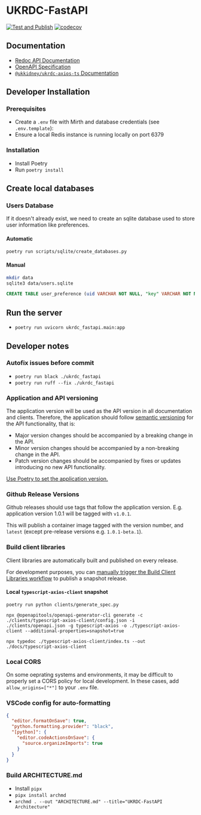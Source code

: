 # UKRDC-FastAPI

[![Test and Publish](https://github.com/renalreg/ukrdc-fastapi/actions/workflows/main.yml/badge.svg)](https://github.com/renalreg/ukrdc-fastapi/actions/workflows/main.yml)
[![codecov](https://codecov.io/gh/renalreg/ukrdc-fastapi/branch/main/graph/badge.svg?token=5GYR8M6G1W)](https://codecov.io/gh/renalreg/ukrdc-fastapi)

## Documentation

- [Redoc API Documentation](https://renalreg.github.io/ukrdc-fastapi/redoc/)
- [OpenAPI Specification](https://renalreg.github.io/ukrdc-fastapi/openapi.json)
- [`@ukkidney/ukrdc-axios-ts` Documentation](https://renalreg.github.io/ukrdc-fastapi/typescript-axios-client/)

## Developer Installation

### Prerequisites

- Create a `.env` file with Mirth and database credentials (see `.env.template`):
- Ensure a local Redis instance is running locally on port 6379

### Installation

- Install Poetry
- Run `poetry install`

## Create local databases

### Users Database

If it doesn't already exist, we need to create an sqlite database used to store user information like preferences.

#### Automatic

```bash
poetry run scripts/sqlite/create_databases.py
```

#### Manual

```bash
mkdir data
sqlite3 data/users.sqlite
```

```sql
CREATE TABLE user_preference (uid VARCHAR NOT NULL, "key" VARCHAR NOT NULL, val JSON, PRIMARY KEY (uid, "key"));
```

## Run the server

- `poetry run uvicorn ukrdc_fastapi.main:app`


## Developer notes

### Autofix issues before commit

- `poetry run black ./ukrdc_fastapi`
- `poetry run ruff --fix ./ukrdc_fastapi`

### Application and API versioning

The application version will be used as the API version in all documentation and clients. Therefore, the application should follow [semantic versioning](https://semver.org/) for the API functionality, that is:

- Major version changes should be accompanied by a breaking change in the API.
- Minor version changes should be accompanied by a non-breaking change in the API.
- Patch version changes should be accompanied by fixes or updates introducing no new API functionality.

[Use Poetry to set the application version.](https://python-poetry.org/docs/cli/#version)

### Github Release Versions

Github releases should use tags that follow the application version. E.g. application version 1.0.1 will be tagged with `v1.0.1`.

This will publish a container image tagged with the version number, and `latest` (except pre-release versions e.g. `1.0.1-beta.1`).


### Build client libraries

Client libraries are automatically built and published on every release.

For development purposes, you can [manually trigger the Build Client Libraries workflow](https://docs.github.com/en/actions/managing-workflow-runs/manually-running-a-workflow) to publish a snapshot release.

#### Local `typescript-axios-client` snapshot

`poetry run python clients/generate_spec.py`

`npx @openapitools/openapi-generator-cli generate -c ./clients/typescript-axios-client/config.json -i ./clients/openapi.json -g typescript-axios -o ./typescript-axios-client --additional-properties=snapshot=true`

`npx typedoc ./typescript-axios-client/index.ts --out ./docs/typescript-axios-client`

### Local CORS

On some oeprating systems and environments, it may be difficult to properly set a CORS policy for local development. In these cases, add `allow_origins=["*"]` to your `.env` file.

### VSCode config for auto-formatting

```json
{
  "editor.formatOnSave": true,
  "python.formatting.provider": "black",
  "[python]": {
    "editor.codeActionsOnSave": {
      "source.organizeImports": true
    }
  }
}
```

### Build ARCHITECTURE.md

- Install `pipx`
- `pipx install archmd`
- `archmd . --out "ARCHITECTURE.md" --title="UKRDC-FastAPI Architecture"`
